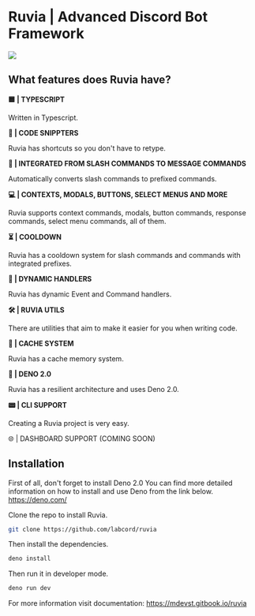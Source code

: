 
# Ruvia | Advanced Discord Bot Framework


![](https://i.imgur.com/nZ3sav5.png)

## What features does Ruvia have?

**🟦 | TYPESCRIPT** 

Written in Typescript.

**📝 | CODE SNIPPTERS**

Ruvia has shortcuts so you don't have to retype.

**🔁 |  INTEGRATED FROM SLASH COMMANDS TO MESSAGE COMMANDS**

Automatically converts slash commands to prefixed commands.

**💻 |  CONTEXTS, MODALS, BUTTONS, SELECT MENUS AND MORE**

Ruvia supports context commands, modals, button commands, response commands, select menu commands, all of them.

**⏳ | COOLDOWN**

Ruvia has a cooldown system for slash commands and commands with integrated prefixes.

**📁 | DYNAMIC HANDLERS**

Ruvia has dynamic Event and Command handlers.

**🛠️ | RUVIA UTILS**

There are utilities that aim to make it easier for you when writing code.

**💾 | CACHE SYSTEM**

Ruvia has a cache memory system.

**🦕 | DENO 2.0**

Ruvia has a resilient architecture and uses Deno 2.0.

**📟 | CLI SUPPORT**

Creating a Ruvia project is very easy.

🌐 | DASHBOARD SUPPORT (COMING SOON)

## Installation

First of all, don't forget to install Deno 2.0
You can find more detailed information on how to install and use Deno from the link below.
https://deno.com/

Clone the repo to install Ruvia.

```bash
git clone https://github.com/labcord/ruvia
```

Then install the dependencies.
```bash
deno install
```
Then run it in developer mode.
```bash
deno run dev
```

For more information visit documentation:
https://mdevst.gitbook.io/ruvia
